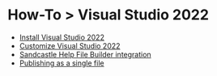 # How-To > Visual Studio 2022

* [Install Visual Studio 2022 ](setup/vs2022-setup.md)
* [Customize  Visual Studio 2022](customize/vs2022-customize.md)
* [Sandcastle Help File Builder integration](shfb/vs2022-shfb.md)
* [Publishing as a single file](publish/vs2022-publish.md)

